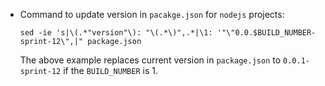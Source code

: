 * Command to update version in `pacakge.json` for `nodejs` projects:
  
    `sed -ie 's|\(.*"version"\): "\(.*\)",.*|\1: '"\"0.0.$BUILD_NUMBER-sprint-12\",|" package.json`

  The above example replaces current version in `package.json` to `0.0.1-sprint-12` if the `BUILD_NUMBER` is 1.
